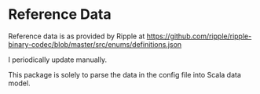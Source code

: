 # Reference Data

Reference data is as provided by Ripple at https://github.com/ripple/ripple-binary-codec/blob/master/src/enums/definitions.json

I periodically update manually.

This package is solely to parse the data in the config file into Scala data model.



